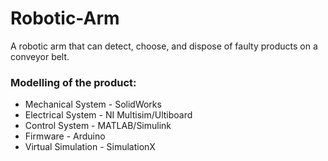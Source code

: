 # Robotic-Arm

A robotic arm that can detect, choose, and dispose of faulty products on a conveyor belt.

### Modelling of the product:
- Mechanical System - SolidWorks
- Electrical System - NI Multisim/Ultiboard
- Control System - MATLAB/Simulink
- Firmware - Arduino
- Virtual Simulation - SimulationX
